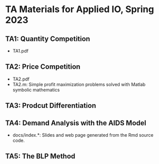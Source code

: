 # TA Materials for Applied IO, Spring 2023

## TA1: Quantity Competition
- TA1.pdf

## TA2: Price Competition
- TA2.pdf
- TA2.m: Simple profit maximization problems solved with Matlab symbolic mathematics

## TA3: Prodcut Differentiation

## TA4: Demand Analysis with the AIDS Model
- docs/index.*: Slides and web page generated from the Rmd source code. 

## TA5: The BLP Method
